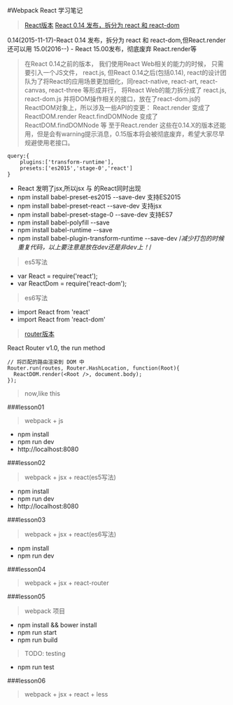 #Webpack React 学习笔记

>[React版本](http://www.open-open.com/news/view/1ce3bcb)
>[React 0.14 发布，拆分为 react 和 react-dom](http://www.open-open.com/news/view/1ce3bcb)
>
0.14(2015-11-17)-React 0.14 发布，拆分为 react 和 react-dom,但React.render还可以用
15.0(2016--) - React 15.00发布，彻底废弃 React.render等

>在React 0.14之前的版本， 我们使用React Web相关的能力的时候， 只需要引入一个JS文件， react.js,  但React 0.14之后(包括0.14), react的设计团队为了将React的应用场景更加细化，同react-native, react-art, react-canvas, react-three 等形成并行， 将React Web的能力拆分成了 react.js, react-dom.js 并将DOM操作相关的接口，放在了react-dom.js的ReactDOM对象上，所以涉及一些API的变更：
React.render 变成了 ReactDOM.render
React.findDOMNode 变成了 ReactDOM.findDOMNode  等
至于React.render 这些在0.14.X的版本还能用，但是会有warning提示消息，0.15版本将会被彻底废弃，希望大家尽早规避使用老接口。

>
```
query:{
	plugins:['transform-runtime'],
	presets:['es2015','stage-0','react']
}
```

>
+ React 发明了jsx,所以jsx 与 的React同时出现
+ npm install babel-preset-es2015 --save-dev  支持ES2015
+ npm install babel-preset-react --save-dev 支持jsx
+ npm install babel-preset-stage-0 --save-dev 支持ES7
+ npm install babel-polyfill --save
+ npm install babel-runtime  --save
+ npm install babel-plugin-transform-runtime --save-dev
/*减少打包的时候重复代码，以上要注意是放在dev还是非dev上！*/

> es5写法
>
+ var React = require('react'); 
+ var ReactDom = require('react-dom');

> es6写法
>
+ import React from 'react'
+ import React from 'react-dom'

>[router版本](https://github.com/reactjs/react-router/blob/v1.0.0-rc1/UPGRADE_GUIDE.md)
>
React Router v1.0, the run method
```
// 将匹配的路由渲染到 DOM 中
Router.run(routes, Router.HashLocation, function(Root){
  ReactDOM.render(<Root />, document.body);
});
```

>now,like this
>

###lesson01
>webpack + js
>
+ npm install
+ npm run dev
+ http://localhost:8080



###lesson02 
>webpack + jsx + react(es5写法)
>
+ npm install
+ npm run dev
+ http://localhost:8080



###lesson03
>webpack + jsx + react(es6写法)
>
+ npm install
+ npm run dev


###lesson04
>webpack + jsx + react-router


###lesson05
>webpack 项目
>
+ npm install && bower install
+ npm run start
+ npm run build
>
>TODO: testing
>
+ npm run test

###lesson06
>webpack + jsx + react + less


